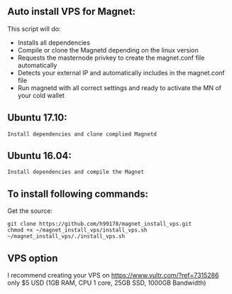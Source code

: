 
Auto install VPS for Magnet:
-------------
This script will do:

- Installs all dependencies
- Compile or clone the Magnetd depending on the linux version
- Requests the masternode privkey to create the magnet.conf file automatically
- Detects your external IP and automatically includes in the magnet.conf file
- Run magnetd with all correct settings and ready to activate the MN of your cold wallet


Ubuntu 17.10:
-------------
	Install dependencies and clone complied Magnetd

Ubuntu 16.04:
-------------
	Install dependencies and compile the Magnet


To install following commands:
-------------

Get the source:

    git clone https://github.com/h99178/magnet_install_vps.git
    chmod +x ~/magnet_install_vps/install_vps.sh
    ~/magnet_install_vps/./install_vps.sh



VPS option
-------------
I recommend creating your VPS on https://www.vultr.com/?ref=7315286 only $5 USD (1GB RAM, CPU 1 core, 25GB SSD, 1000GB Bandwidth)
